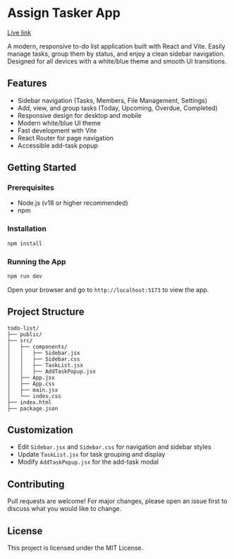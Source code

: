 # Assign Tasker App
[Live link](https://todo-list-application-webapplication.netlify.app/)


A modern, responsive to-do list application built with React and Vite. Easily manage tasks, group them by status, and enjoy a clean sidebar navigation. Designed for all devices with a white/blue theme and smooth UI transitions.

## Features

- Sidebar navigation (Tasks, Members, File Management, Settings)
- Add, view, and group tasks (Today, Upcoming, Overdue, Completed)
- Responsive design for desktop and mobile
- Modern white/blue UI theme
- Fast development with Vite
- React Router for page navigation
- Accessible add-task popup

## Getting Started

### Prerequisites

- Node.js (v18 or higher recommended)
- npm

### Installation

```bash
npm install
```

### Running the App

```bash
npm run dev
```

Open your browser and go to `http://localhost:5173` to view the app.

## Project Structure

```
todo-list/
├── public/
├── src/
│   ├── components/
│   │   ├── Sidebar.jsx
│   │   ├── Sidebar.css
│   │   ├── TaskList.jsx
│   │   ├── AddTaskPopup.jsx
│   ├── App.jsx
│   ├── App.css
│   ├── main.jsx
│   └── index.css
├── index.html
├── package.json

```

## Customization

- Edit `Sidebar.jsx` and `Sidebar.css` for navigation and sidebar styles
- Update `TaskList.jsx` for task grouping and display
- Modify `AddTaskPopup.jsx` for the add-task modal

## Contributing

Pull requests are welcome! For major changes, please open an issue first to discuss what you would like to change.

## License

This project is licensed under the MIT License.
